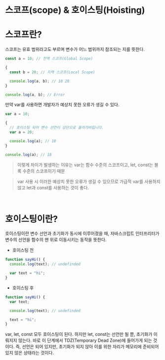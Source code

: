 # 스코프(scope) & 호이스팅(Hoisting)

# 스코프란?

스코프는 유효 범위라고도 부르며 변수가 어느 범위까지 참조되는 지를 뜻한다.

```jsx
const a = 10; // 전역 스코프(Global Scope)

{
  const b = 20; // 지역 스코프(Local Scope)

  console.log(a, b); // 10 20
}

console.log(a, b); // Error
```

만약 var를 사용하면 개발자가 예상치 못한 오류가 생길 수 있다.

```jsx
var a = 10;

{
  // 호이스팅 되어 변수 선언이 상단으로 올라가버립니다.
  var a = 20;

  console.log(a); // 10
}

console.log(a); // 10
```

> 이렇게 차이가 발생하는 이유는 var는 함수 수준의 스코프이고, let, const는 블록 수준의 스코프이기 때문

> var 사용 시 이러한 예상치 못한 오류가 생길 수 있으므로 가급적 var를 사용하지 않고 let과 const를 사용하는 것이 좋다.

<br/>

# 호이스팅이란?

호이스팅이란 변수 선언과 초기화가 동시에 이루어졌을 때, 자바스크립트 인터프리터가 변수의 선언을 함수의 맨 위로 이동시키는 동작을 뜻한다.

- 호이스팅 전

```jsx
function sayHi() {
  console.log(text); // undefinded

  var text = "hi";
}
```

- 호이스팅 후

```jsx
function sayHi() {
  var text;

  console.log(text); // undefinded

  text = "hi";
}
```

var, let, const 모두 호이스팅이 된다. 하지만 let, const는 선언만 될 뿐, 초기화가 이뤄지지 않는다. 바로 이 단계에서 TDZ(Temporary Dead Zone)에 들어가게 되는 것이다. 즉, 선언은 되어 있지만, 초기화가 되지 않아 이를 위한 자리가 메모리에 준비되어 있지 않은 상태라는 것이다.
